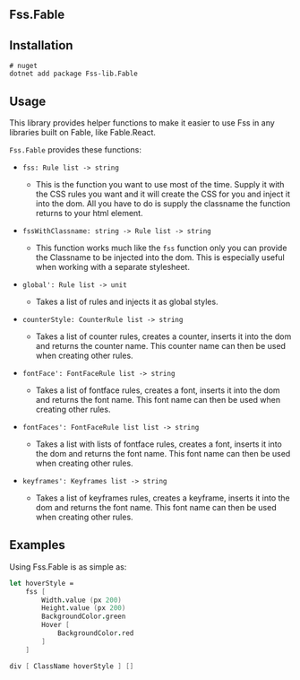 ## Fss.Fable

## Installation
```
# nuget
dotnet add package Fss-lib.Fable
```

## Usage

This library provides helper functions to make it easier to use Fss in 
any libraries built on Fable, like Fable.React.

`Fss.Fable` provides these functions:

- `fss: Rule list -> string`
    - This is the function you want to use most of the time. Supply it
    with the CSS rules you want and it will create the CSS for you and inject it into the dom.
    All you have to do is supply the classname the function returns to your html element.
  
- `fssWithClassname: string -> Rule list -> string`
  - This function works much like the `fss` function only you can 
    provide the Classname to be injected into the dom. This is especially useful when working with a separate stylesheet.

- `global': Rule list -> unit`
  - Takes a list of rules and injects it as global styles.

- `counterStyle: CounterRule list -> string`
  - Takes a list of counter rules, creates a counter, inserts it into the dom and returns the counter name.
  This counter name can then be used when creating other rules.

- `fontFace': FontFaceRule list -> string`
    - Takes a list of fontface rules, creates a font, inserts it into the dom and returns the font name.
      This font name can then be used when creating other rules.
  
- `fontFaces': FontFaceRule list list -> string`
    - Takes a list with lists of fontface rules, creates a font, inserts it into the dom and returns the font name.
      This font name can then be used when creating other rules.
  
- `keyframes': Keyframes list -> string`
  - Takes a list of keyframes rules, creates a keyframe, inserts it into the dom and returns the font name.
    This font name can then be used when creating other rules.

## Examples
Using Fss.Fable is as simple as:

```fsharp
let hoverStyle =
    fss [
        Width.value (px 200)
        Height.value (px 200)
        BackgroundColor.green
        Hover [
            BackgroundColor.red
        ]
    ]

div [ ClassName hoverStyle ] []
```
